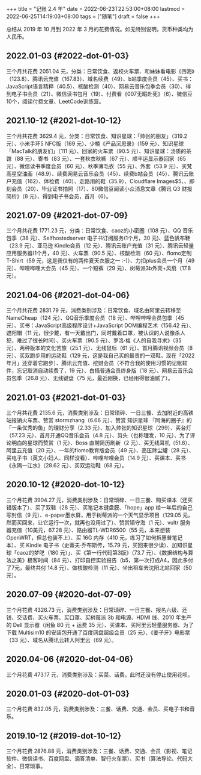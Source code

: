 +++
title = "记账 2.4 年"
date = 2022-06-23T22:53:00+08:00
lastmod = 2022-06-25T14:19:03+08:00
tags = ["随笔"]
draft = false
+++

总结从 2019 年 10 月到 2022 年 3 月的花费情况。如无特别说明，货币种类均为人民币。


## 2022.01-03 {#2022-dot-01-03}

三个月共花费 2051.04 元，分类：日常饮食、返校火车票、和妹妹看电影《四海》（123.8）、腾讯云充值（167.83）、域名续费（49）、b站季度会员（45）、买书：JavaScript语言精粹（40.5）、核酸检测（40）、网易云音乐包季会员（30）、得到电子书会员（21）、微信读书包月（19）、付费看《007无暇赴死》（6）、微信豆10个，阅读付费文章、LeetCode训练营。


## 2021.10-12 {#2021-dot-10-12}

三个月共花费 3629.4 元，分类：日常饮食、知识星球：「帅张的朋友」（319.2 元）、小米手环5 NFC版（169 元）、少楠《产品沉思录》（159 元）、知识星球「MacTalk的朋友们」（111 元）、回家的火车票（90.5 元）、知识星球：汤质的茶馆（88 元）、寄书（83 元）、一套秋衣秋裤（67 元）、顺丰运显示器回家（65 元）、微信读书季度会员（60 元）、秋季薄毛衣（55 元）、外套（53.9 元）、买梵高星空油画（48.9）、续费网易云音乐会员（45）、续费b站会员（45）、腾讯云账户充值（162）、体检费（40）、走路用的鞋（35.9）、Cloudflare Images$5、、即刻会员（20）、毕业证书拍照（17）、80微信豆阅读小众消息文章《腾讯 Q3 财报简析》（8 元）、得到电子书会员，首月（6）。


## 2021.07-09 {#2021-dot-07-09}

三个月共花费 1771.23 元，分类：日常饮食、caoz的小密圈（108 元）、QQ 音乐包季（38 元）、Selfhostedserver 电子书订阅服务(1个月，30 元)、蓝色帆布鞋（23.9 元）、亚马逊 Kindle会员（12 元）、腾讯云账户充值（31 元）、腾讯云轻量应用服务器(1个月，40 元)、火车票（90.5 元）、核酸检测（60 元）、flomo定制T-Shirt（59 元，这是我仅有的两件夏天衣服之一 :-)）、力扣plus会员一个月（49 元）、哔哩哔哩大会员（45 元）、一个短裤（29 元）、树莓派3b外壳+风扇（17.8 元）。


## 2021.04-06 {#2021-dot-04-06}

三个月共花费 2831.79 元，消费类别涉及：日常饮食、域名由阿里云转移至NameCheap（124 元）、QQ音乐季度会员（18 元）、哔哩哔哩会员包季（45 元）、买书：JavaScript高级程序设计+JavaScript DOM编程艺术（156.42 元）、遮阳帽（11 元，很少戴，有一天戴出门，同时戴着口罩，被认识的人说像杀人犯，难过了很长时间）、买火车票（90.5 元）、罗洛·梅《人的自我寻求》（35 元）、两种版本的文化苦旅（25.1 元）、无线鼠标（61 元）、首月腾讯视频会员（8 元）、买双跑步用的运动鞋（129 元，这是我自己买的最贵的一双鞋，现在「2022年月」还穿着它跑步）、腾讯云充值、挖财会员（不符合我的使用习惯的记账软件，忘记取消自动续费了，19 元）、白描普通会员终身版（18 元）、网易云音乐会员包季（26.8 元）、无线键盘（75 元，最近刚换，已经用得很油腻了）。


## 2021.01-03 {#2021-dot-01-03}

三个月共花费 2135.6 元，消费类别涉及：日常琐碎、一日三餐、去加附近的高铁站报销火车票、赞赏 stormzhang（6.66 元）、赞赏 知识星球 『阿海的圈子』的「一条优秀的鱼」的理财分享（2.33 元）、加入帅张的知识星球（299）、买台灯（57.23 元）、首月开通QQ音乐会员（4.8 元）、剪头（也称理发，10 元）、为了评论明白的星球而赞赏（1 元）、Boss 直聘简历刷新（2 元）、买无线耳机（51.8）、阿里云充值（20 元）、一年的flomo教育版会员（49 元）、高压除尘罐（28 元）、买电子书（英文小妇人、同样没看）、哔哩哔哩会员（14.9 元）、买课本、买书《永隔一江水》（28.62 元）、买双运动鞋（68 元）。


## 2020.10-12 {#2020-dot-10-12}

三个月花费 3904.27 元，消费类别涉及：日常琐碎、一日三餐、购买课本（还买错版本了）、买了双鞋（28 元）、买笔记本键盘膜、「hope」app 给一年后的自己写封信（9 元）、e-paper墨水屏，用于树莓派的一个天气显示项目（129.05 元，然而买回来，让它运行一次，就再也没用过了）、赞赏镇守海（1 元）、vultr 服务器充值（10美元，67.28 元）、路由器TL-WDR6500（55 元，本来想装 OpenWRT，但总也装不上）、买 16G 内存（410 元，练习了如何拆惠普笔记本）、买 Kindle 电子书（史蒂夫·乔布斯传，15.79 元，买回来很少读）、加知识星球「caoz的梦呓（180 元）」、买《第一行代码第3版》（73.7 元）、《数据结构与算法之美》极客时间（84 元）、打印自控实验报告（b5，第一次打成A4，因此多付了7元，最终共付 14.8 元）、做核酸检测（11 元）、坐出租车去沈阳北站回家（50 元）。


## 2020.07-09 {#2020-dot-07-09}

三个月花费 4326.73 元，消费类别涉及：日常琐碎、一日三餐、报名六级、还钱、交话费、买火车票、买口罩、买树莓派 3b 和电源、HDMI 线、2010 年生产的 Dell 显示器（闲鱼 80 元 + 运费 35 元）、买课本、买阿里云轻量服务器、为了下载 Multisim10 的安装包开通了百度网盘超级会员（25 元）、《姜子牙》电影票（33 元）、域名从腾讯云转入阿里云（69 元）。


## 2020.04-06 {#2020-dot-04-06}

三个月花费 473.17 元，消费类别涉及：买菜、话费。此时还没有停止使用花呗。


## 2020.01-03 {#2020-dot-01-03}

三个月花费 832.05 元，消费类别涉及：三餐、话费、交通、会员、买电子书和音乐。


## 2019.10-12 {#2019-dot-10-12}

三个月花费 2876.88 元，消费类别涉及：三餐、话费、交通、会员（影视、笔记软件、微信读书、百度网盘、滴答清单、智行火车票）、买书（算法导论、代码大全）、日常琐事。